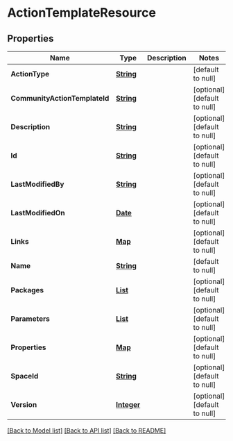 # ActionTemplateResource
## Properties

Name | Type | Description | Notes
------------ | ------------- | ------------- | -------------
**ActionType** | [**String**](string.md) |  | [default to null]
**CommunityActionTemplateId** | [**String**](string.md) |  | [optional] [default to null]
**Description** | [**String**](string.md) |  | [optional] [default to null]
**Id** | [**String**](string.md) |  | [optional] [default to null]
**LastModifiedBy** | [**String**](string.md) |  | [optional] [default to null]
**LastModifiedOn** | [**Date**](DateTime.md) |  | [optional] [default to null]
**Links** | [**Map**](string.md) |  | [optional] [default to null]
**Name** | [**String**](string.md) |  | [default to null]
**Packages** | [**List**](PackageReference.md) |  | [optional] [default to null]
**Parameters** | [**List**](ActionTemplateParameterResource.md) |  | [optional] [default to null]
**Properties** | [**Map**](PropertyValueResource.md) |  | [optional] [default to null]
**SpaceId** | [**String**](string.md) |  | [optional] [default to null]
**Version** | [**Integer**](integer.md) |  | [optional] [default to null]

[[Back to Model list]](../README.md#documentation-for-models) [[Back to API list]](../README.md#documentation-for-api-endpoints) [[Back to README]](../README.md)

